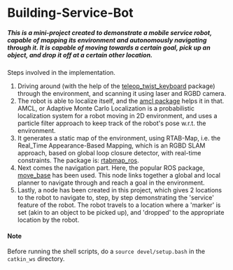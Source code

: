 # Building-Service-Bot


##### This is a mini-project created to demonstrate a mobile service robot, capable of mapping its environment and autonomously navigating through it. It is capable of moving towards a certain goal, pick up an object, and drop it off at a certain other location.

Steps involved in the implementation.

1. Driving around (with the help of the [teleop_twist_keyboard](http://wiki.ros.org/teleop_twist_keyboard) package) through the environment, and scanning it using laser and RGBD camera. 
2. The robot is able to localize itself, and the [amcl package](http://wiki.ros.org/amcl) helps it in that. AMCL, or Adaptive Monte Carlo Localization is a probabilistic localization system for a robot moving in 2D environment, and uses a particle filter approach to keep track of the robot's pose w.r.t. the environment.
3. It generates a static map of the environment, using RTAB-Map, i.e. the Real_Time Appearance-Based Mapping, which is an RGBD SLAM approach, based on global loop closure detector, with real-time constraints. The package is: [rtabmap_ros](http://wiki.ros.org/rtabmap_ros).
4. Next comes the navigation part. Here, the popular ROS package, [move_base](http://wiki.ros.org/move_base) has been used. This node links together a global and local planner to navigate through and reach a goal in the environment.
5. Lastly, a node has been created in this project, which gives 2 locations to the robot to navigate to, step, by step demonstrating the 'service' feature of the robot. The robot travels to a location where a 'marker' is set (akin to an object to be picked up), and 'dropped' to the appropriate location by the robot. 


#### Note

Before running the shell scripts, do a `source devel/setup.bash` in the `catkin_ws` directory.